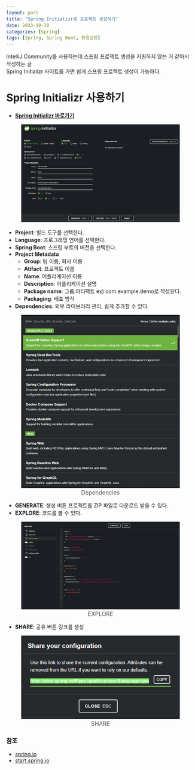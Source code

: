 ```yaml
---
layout: post
title: "Spring Initializr로 프로젝트 생성하기"
date: 2023-10-30 
categories: [Spring]
tags: [Spring, Spring Boot, 환경설정]
---
```


<style>
.img-link {
  display: block;
}

figcaption {
  color: #545454;
  text-align: center;
  font-size: 0.95rem;
}
</style>

IntelliJ Community를 사용하는데 스프링 프로젝트 생성을 지원하지 않는 거 같아서 작성하는 글  
Spring Initializr 사이트를 가면 쉽게 스프링 프로젝트 생성이 가능하다.


# Spring Initializr 사용하기
- [**Spring Initializr 바로가기**](https://start.spring.io/)

<figure>
    <img src="/assets/img/2023-10-30/spring-initializr.png" alt="spring initializr site image" />
</figure>

- **Project**: 빌드 도구를 선택한다.
- **Language**: 프로그래밍 언어를 선택한다.
- **Spring Boot**: 스프링 부트의 버전을 선택한다.
- **Project Metadata**
  - **Group**: 팀 이름, 회사 이름
  - **Atifact**: 프로젝트 이름
  - **Name**: 어플리케이션 이름
  - **Description**: 어플리케이션 설명
  - **Package name**: 그룹.아티팩트 ex) com.example.demo로 작성된다.
  - **Packaging**: 배포 방식
- **Dependencies**: 외부 라이브러리 관리, 쉽게 추가할 수 있다.
<figure>
  <img src="/assets/img/2023-10-31/dependencies.png" alt="Dependencies" />
  <figcaption>Dependencies</figcaption>
</figure>

- **GENERATE**: 생성 버튼 프로젝트를 ZIP 파일로 다운로드 받을 수 있다.
- **EXPLORE**: 코드를 볼 수 있다.
<figure>
  <img src="/assets/img/2023-10-31/explore.png" alt="EXPLORE" />
  <figcaption>EXPLORE</figcaption>
</figure>

- **SHARE**: 공유 버튼 링크를 생성
<figure>
  <img src="/assets/img/2023-10-31/share.png" alt="SHARE" />
  <figcaption>SHARE</figcaption>
</figure>

### 참조
- [spring.io](https://spring.io/guides/gs/spring-boot/)
- [start.spring.io](https://start.spring.io/)